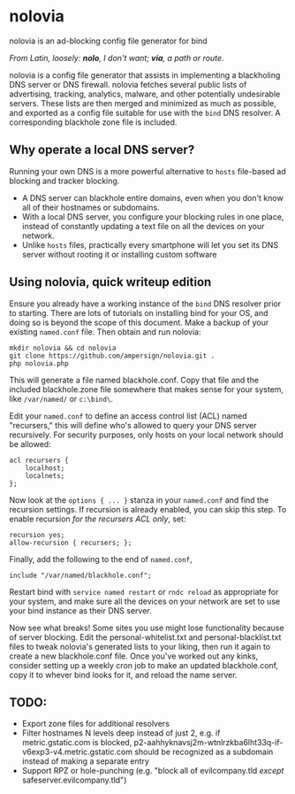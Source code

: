 # nolovia
nolovia is an ad-blocking config file generator for bind

_From Latin, loosely: **nolo**, I don't want; **via**, a path or route_.

nolovia is a config file generator that assists in implementing a blackholing DNS server or DNS firewall. nolovia fetches several public lists of advertising, tracking, analytics, malware, and other potentially undesirable servers. These lists are then merged and minimized as much as possible, and exported as a config file suitable for use with the `bind` DNS resolver. A corresponding blackhole zone file is included.

## Why operate a local DNS server? 

Running your own DNS is a more powerful alternative to `hosts` file-based ad blocking and tracker blocking. 

* A DNS server can blackhole entire domains, even when you don't know all of their hostnames or subdomains.
* With a local DNS server, you configure your blocking rules in one place, instead of constantly updating a text file on all the devices on your network. 
* Unlike `hosts` files, practically every smartphone will let you set its DNS server without rooting it or installing custom software

## Using nolovia, quick writeup edition

Ensure you already have a working instance of the `bind` DNS resolver prior to starting. There are lots of tutorials on installing bind for your OS, and doing so is beyond the scope of this document. Make a backup of your existing `named.conf` file. Then obtain and run nolovia:

`mkdir nolovia && cd nolovia`    
`git clone https://github.com/ampersign/nolovia.git .`    
`php nolovia.php`

This will generate a file named blackhole.conf. Copy that file and the included blackhole.zone file somewhere that makes sense for your system, like `/var/named/` or `c:\bind\`. 

Edit your `named.conf` to define an access control list (ACL) named "recursers," this will define who's allowed to query your DNS server recursively. For security purposes, only hosts on your local network should be allowed:

    acl recursers {
        localhost;
        localnets;
    };


Now look at the `options { ... }` stanza in your `named.conf` and find the recursion settings. If recursion is already enabled, you can skip this step. To enable recursion *for the recursers ACL only*, set:

    recursion yes;
    allow-recursion { recursers; };

Finally, add the following to the end of `named.conf`,

    include "/var/named/blackhole.conf";

Restart bind with `service named restart` or `rndc reload` as appropriate for your system, and make sure all the devices on your network are set to use your bind instance as their DNS server.

Now see what breaks! Some sites you use might lose functionality because of server blocking. Edit the personal-whitelist.txt and personal-blacklist.txt files to tweak nolovia's generated lists to your liking, then run it again to create a new blackhole.conf file. Once you've worked out any kinks, consider setting up a weekly cron job to make an updated blackhole.conf, copy it to whever bind looks for it, and reload the name server.

## TODO:

* Export zone files for additional resolvers
* Filter hostnames N levels deep instead of just 2, e.g. if metric.gstatic.com is blocked, p2-aahhyknavsj2m-wtnlrzkba6lht33q-if-v6exp3-v4.metric.gstatic.com should be recognized as a subdomain instead of making a separate entry
* Support RPZ or hole-punching (e.g. "block all of evilcompany.tld *except* safeserver.evilcompany.tld")

